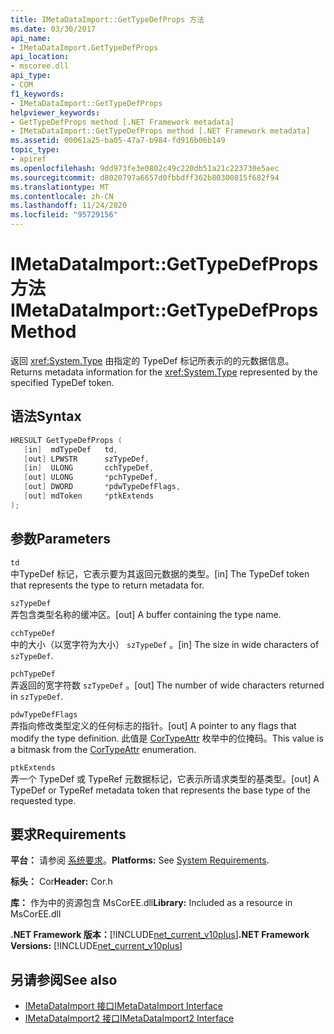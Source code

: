 ```yaml
---
title: IMetaDataImport::GetTypeDefProps 方法
ms.date: 03/30/2017
api_name:
- IMetaDataImport.GetTypeDefProps
api_location:
- mscoree.dll
api_type:
- COM
f1_keywords:
- IMetaDataImport::GetTypeDefProps
helpviewer_keywords:
- GetTypeDefProps method [.NET Framework metadata]
- IMetaDataImport::GetTypeDefProps method [.NET Framework metadata]
ms.assetid: 00061a25-ba05-47a7-b984-fd916b06b149
topic_type:
- apiref
ms.openlocfilehash: 9dd973fe3e0802c49c220db51a21c223730e5aec
ms.sourcegitcommit: d8020797a6657d0fbbdff362b80300815f682f94
ms.translationtype: MT
ms.contentlocale: zh-CN
ms.lasthandoff: 11/24/2020
ms.locfileid: "95729156"
---
```

# <a name="imetadataimportgettypedefprops-method"></a><span data-ttu-id="9147a-102">IMetaDataImport::GetTypeDefProps 方法</span><span class="sxs-lookup"><span data-stu-id="9147a-102">IMetaDataImport::GetTypeDefProps Method</span></span>

<span data-ttu-id="9147a-103">返回 <xref:System.Type> 由指定的 TypeDef 标记所表示的的元数据信息。</span><span class="sxs-lookup"><span data-stu-id="9147a-103">Returns metadata information for the <xref:System.Type> represented by the specified TypeDef token.</span></span>  
  
## <a name="syntax"></a><span data-ttu-id="9147a-104">语法</span><span class="sxs-lookup"><span data-stu-id="9147a-104">Syntax</span></span>  
  
```cpp  
HRESULT GetTypeDefProps (  
   [in]  mdTypeDef   td,  
   [out] LPWSTR      szTypeDef,  
   [in]  ULONG       cchTypeDef,  
   [out] ULONG       *pchTypeDef,  
   [out] DWORD       *pdwTypeDefFlags,  
   [out] mdToken     *ptkExtends  
);  
```  
  
## <a name="parameters"></a><span data-ttu-id="9147a-105">参数</span><span class="sxs-lookup"><span data-stu-id="9147a-105">Parameters</span></span>  

 `td`  
 <span data-ttu-id="9147a-106">中TypeDef 标记，它表示要为其返回元数据的类型。</span><span class="sxs-lookup"><span data-stu-id="9147a-106">[in] The TypeDef token that represents the type to return metadata for.</span></span>  
  
 `szTypeDef`  
 <span data-ttu-id="9147a-107">弄包含类型名称的缓冲区。</span><span class="sxs-lookup"><span data-stu-id="9147a-107">[out] A buffer containing the type name.</span></span>  
  
 `cchTypeDef`  
 <span data-ttu-id="9147a-108">中的大小（以宽字符为大小） `szTypeDef` 。</span><span class="sxs-lookup"><span data-stu-id="9147a-108">[in] The size in wide characters of `szTypeDef`.</span></span>  
  
 `pchTypeDef`  
 <span data-ttu-id="9147a-109">弄返回的宽字符数 `szTypeDef` 。</span><span class="sxs-lookup"><span data-stu-id="9147a-109">[out] The number of wide characters returned in `szTypeDef`.</span></span>  
  
 `pdwTypeDefFlags`  
 <span data-ttu-id="9147a-110">弄指向修改类型定义的任何标志的指针。</span><span class="sxs-lookup"><span data-stu-id="9147a-110">[out] A pointer to any flags that modify the type definition.</span></span> <span data-ttu-id="9147a-111">此值是 [CorTypeAttr](cortypeattr-enumeration.md) 枚举中的位掩码。</span><span class="sxs-lookup"><span data-stu-id="9147a-111">This value is a bitmask from the [CorTypeAttr](cortypeattr-enumeration.md) enumeration.</span></span>  
  
 `ptkExtends`  
 <span data-ttu-id="9147a-112">弄一个 TypeDef 或 TypeRef 元数据标记，它表示所请求类型的基类型。</span><span class="sxs-lookup"><span data-stu-id="9147a-112">[out] A TypeDef or TypeRef metadata token that represents the base type of the requested type.</span></span>  
  
## <a name="requirements"></a><span data-ttu-id="9147a-113">要求</span><span class="sxs-lookup"><span data-stu-id="9147a-113">Requirements</span></span>  

 <span data-ttu-id="9147a-114">**平台：** 请参阅 [系统要求](../../get-started/system-requirements.md)。</span><span class="sxs-lookup"><span data-stu-id="9147a-114">**Platforms:** See [System Requirements](../../get-started/system-requirements.md).</span></span>  
  
 <span data-ttu-id="9147a-115">**标头：** Cor</span><span class="sxs-lookup"><span data-stu-id="9147a-115">**Header:** Cor.h</span></span>  
  
 <span data-ttu-id="9147a-116">**库：** 作为中的资源包含 MsCorEE.dll</span><span class="sxs-lookup"><span data-stu-id="9147a-116">**Library:** Included as a resource in MsCorEE.dll</span></span>  
  
 <span data-ttu-id="9147a-117">**.NET Framework 版本：**[!INCLUDE[net_current_v10plus](../../../../includes/net-current-v10plus-md.md)]</span><span class="sxs-lookup"><span data-stu-id="9147a-117">**.NET Framework Versions:** [!INCLUDE[net_current_v10plus](../../../../includes/net-current-v10plus-md.md)]</span></span>  
  
## <a name="see-also"></a><span data-ttu-id="9147a-118">另请参阅</span><span class="sxs-lookup"><span data-stu-id="9147a-118">See also</span></span>

- [<span data-ttu-id="9147a-119">IMetaDataImport 接口</span><span class="sxs-lookup"><span data-stu-id="9147a-119">IMetaDataImport Interface</span></span>](imetadataimport-interface.md)
- [<span data-ttu-id="9147a-120">IMetaDataImport2 接口</span><span class="sxs-lookup"><span data-stu-id="9147a-120">IMetaDataImport2 Interface</span></span>](imetadataimport2-interface.md)
